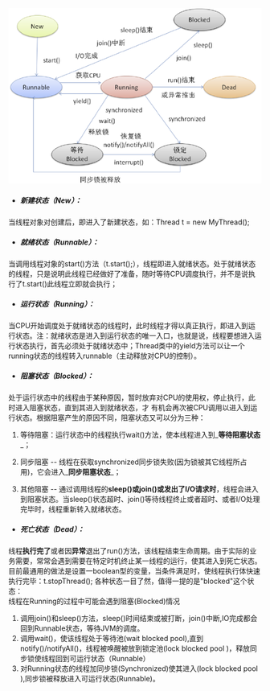 ![](/assets/线程状态.png)

* ##### **新建状态（New）：**
当线程对象对创建后，即进入了新建状态，如：Thread t = new MyThread\(\);

* ##### **就绪状态（Runnable）：**
当调用线程对象的start\(\)方法（t.start\(\);），线程即进入就绪状态。处于就绪状态的线程，只是说明此线程已经做好了准备，随时等待CPU调度执行，并不是说执行了t.start\(\)此线程立即就会执行；

* ##### **运行状态（Running）：**
当CPU开始调度处于就绪状态的线程时，此时线程才得以真正执行，即进入到运行状态。注：就绪状态是进入到运行状态的唯一入口，也就是说，线程要想进入运行状态执行，首先必须处于就绪状态中；Thread类中的yield方法可以让一个running状态的线程转入runnable（主动释放对CPU的控制）。

* ##### **阻塞状态（Blocked）：**
处于运行状态中的线程由于某种原因，暂时放弃对CPU的使用权，停止执行，此时进入阻塞状态，直到其进入到就绪状态，才 有机会再次被CPU调用以进入到运行状态。根据阻塞产生的原因不同，阻塞状态又可以分为三种：

 1. 等待阻塞：运行状态中的线程执行wait\(\)方法，使本线程进入到_**等待阻塞状态**_；

 2. 同步阻塞 -- 线程在获取synchronized同步锁失败\(因为锁被其它线程所占用\)，它会进入_**同步阻塞状态**_；

 3. 其他阻塞 -- 通过调用线程的**sleep\(\)或join\(\)或发出了I/O请求时**，线程会进入到阻塞状态。当sleep\(\)状态超时、join\(\)等待线程终止或者超时、或者I/O处理完毕时，线程重新转入就绪状态。

* ##### **死亡状态（Dead）：**
线程**执行完了**或者因**异常**退出了run\(\)方法，该线程结束生命周期。由于实际的业务需要，常常会遇到需要在特定时机终止某一线程的运行，使其进入到死亡状态。目前最通用的做法是设置一boolean型的变量，当条件满足时，使线程执行体快速执行完毕：t.stopThread\(\);
各种状态一目了然，值得一提的是"blocked"这个状态：  
线程在Running的过程中可能会遇到阻塞\(Blocked\)情况

 1. 调用join\(\)和sleep\(\)方法，sleep\(\)时间结束或被打断，join\(\)中断,IO完成都会回到Runnable状态，等待JVM的调度。
 2. 调用wait\(\)，使该线程处于等待池\(wait blocked pool\),直到notify\(\)/notifyAll\(\)，线程被唤醒被放到锁定池\(lock blocked pool \)，释放同步锁使线程回到可运行状态（Runnable）
 3. 对Running状态的线程加同步锁\(Synchronized\)使其进入\(lock blocked pool \),同步锁被释放进入可运行状态\(Runnable\)。




